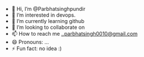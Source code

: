 - 👋 Hi, I’m @Parbhatsinghpundir
- 👀 I’m interested in devops.
- 🌱 I’m currently learning github
- 💞️ I’m looking to collaborate on 
- 📫 How to reach me ..parbhatsingh0010@gmail.com
- 😄 Pronouns: ...
- ⚡ Fun fact: no idea :)

<!---
Parbhatsinghpundir/Parbhatsinghpundir is a ✨ special ✨ repository because its `README.md` (this file) appears on your GitHub profile.
You can click the Preview link to take a look at your changes.
--->
